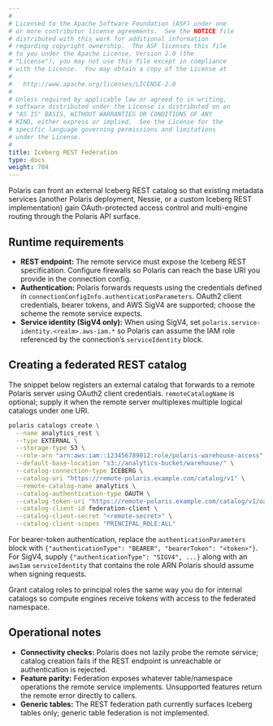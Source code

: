 ```yaml
---
#
# Licensed to the Apache Software Foundation (ASF) under one
# or more contributor license agreements.  See the NOTICE file
# distributed with this work for additional information
# regarding copyright ownership.  The ASF licenses this file
# to you under the Apache License, Version 2.0 (the
# "License"); you may not use this file except in compliance
# with the License.  You may obtain a copy of the License at
#
#   http://www.apache.org/licenses/LICENSE-2.0
#
# Unless required by applicable law or agreed to in writing,
# software distributed under the License is distributed on an
# "AS IS" BASIS, WITHOUT WARRANTIES OR CONDITIONS OF ANY
# KIND, either express or implied.  See the License for the
# specific language governing permissions and limitations
# under the License.
#
title: Iceberg REST Federation
type: docs
weight: 704
---
```


Polaris can front an external Iceberg REST catalog so that existing metadata services (another
Polaris deployment, Nessie, or a custom Iceberg REST implementation) gain OAuth-protected access
control and multi-engine routing through the Polaris API surface.

## Runtime requirements

- **REST endpoint:** The remote service must expose the Iceberg REST specification. Configure
  firewalls so Polaris can reach the base URI you provide in the connection config.
- **Authentication:** Polaris forwards requests using the credentials defined in
  `connectionConfigInfo.authenticationParameters`. OAuth2 client credentials, bearer tokens, and AWS
  SigV4 are supported; choose the scheme the remote service expects.
- **Service identity (SigV4 only):** When using SigV4, set `polaris.service-identity.<realm>.aws-iam.*`
  so Polaris can assume the IAM role referenced by the connection’s `serviceIdentity` block.

## Creating a federated REST catalog

The snippet below registers an external catalog that forwards to a remote Polaris server using OAuth2
client credentials. `remoteCatalogName` is optional; supply it when the remote server multiplexes
multiple logical catalogs under one URI.

```bash
polaris catalogs create \
  --name analytics_rest \
  --type EXTERNAL \
  --storage-type S3 \
  --role-arn "arn:aws:iam::123456789012:role/polaris-warehouse-access" \
  --default-base-location "s3://analytics-bucket/warehouse/" \
  --catalog-connection-type ICEBERG \
  --catalog-uri "https://remote-polaris.example.com/catalog/v1" \
  --remote-catalog-name analytics \
  --catalog-authentication-type OAUTH \
  --catalog-token-uri "https://remote-polaris.example.com/catalog/v1/oauth/tokens" \
  --catalog-client-id federation-client \
  --catalog-client-secret "<remote-secret>" \
  --catalog-client-scopes "PRINCIPAL_ROLE:ALL"
```

For bearer-token authentication, replace the `authenticationParameters` block with
`{"authenticationType": "BEARER", "bearerToken": "<token>"}`. For SigV4, supply
`{"authenticationType": "SIGV4", ...}` along with an `awsIam` `serviceIdentity` that contains the
role ARN Polaris should assume when signing requests.

Grant catalog roles to principal roles the same way you do for internal catalogs so compute engines
receive tokens with access to the federated namespace.

## Operational notes

- **Connectivity checks:** Polaris does not lazily probe the remote service; catalog creation fails if
  the REST endpoint is unreachable or authentication is rejected.
- **Feature parity:** Federation exposes whatever table/namespace operations the remote service
  implements. Unsupported features return the remote error directly to callers.
- **Generic tables:** The REST federation path currently surfaces Iceberg tables only; generic table
  federation is not implemented.
